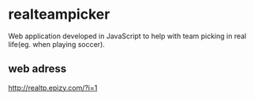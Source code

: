 # realteampicker
Web application developed in JavaScript to help with team picking in real life(eg. when playing soccer).

## web adress
http://realtp.epizy.com/?i=1
